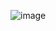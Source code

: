 ![image](https://github.com/rajvardhan-dot/Brain-Wave-Analyzer/assets/81967399/f469bb43-fa0d-4012-8ca6-cfd9d421bb61)





